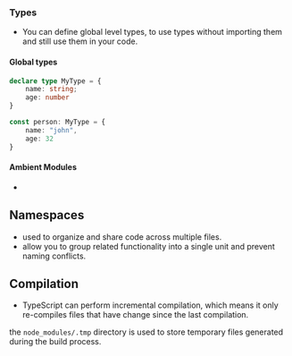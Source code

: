 ### Types
- You can define global level types, to use types without importing them and still use them in your code.
#### Global types
```typescript
declare type MyType = {
	name: string;
	age: number
}
```
```typescript
const person: MyType = {
	name: "john",
	age: 32
}
```

#### Ambient Modules
- 

## Namespaces
- used to organize and share code across multiple files.
- allow you to group related functionality into a single unit and prevent naming conflicts.

## Compilation
- TypeScript can perform incremental compilation, which means it only re-compiles files that have change since the last compilation.

the `node_modules/.tmp` directory is used to store temporary files generated during the build process.
